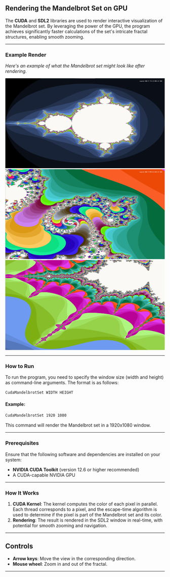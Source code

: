 ## Rendering the Mandelbrot Set on GPU

The **CUDA** and **SDL2** libraries are used to render interactive visualization of the Mandelbrot set. By leveraging the power of the GPU, the program achieves significantly faster calculations of the set's intricate fractal structures, enabling smooth zooming.

---


### Example Render
*Here's an example of what the Mandelbrot set might look like after rendering.*

![Mandelbrot Set Example1](./images/1.png)
![Mandelbrot Set Example2](./images/2.png)
![Mandelbrot Set Example3](./images/3.png)

---

### How to Run
To run the program, you need to specify the window size (width and height) as command-line arguments. The format is as follows:

```bash
CudaMandelbrotSet WIDTH HEIGHT
```

#### Example:
```bash
CudaMandelbrotSet 1920 1080
```
This command will render the Mandelbrot set in a 1920x1080 window.

---

### Prerequisites
Ensure that the following software and dependencies are installed on your system:
- **NVIDIA CUDA Toolkit** (version 12.6 or higher recommended)
- A CUDA-capable NVIDIA GPU

---

### How It Works
1. **CUDA Kernel**: The kernel computes the color of each pixel in parallel. Each thread corresponds to a pixel, and the escape-time algorithm is used to determine if the pixel is part of the Mandelbrot set and its color.
2. **Rendering**: The result is rendered in the SDL2 window in real-time, with potential for smooth zooming and navigation.

---

## Controls
- **Arrow keys**: Move the view in the corresponding direction.
- **Mouse wheel**: Zoom in and out of the fractal.

---
